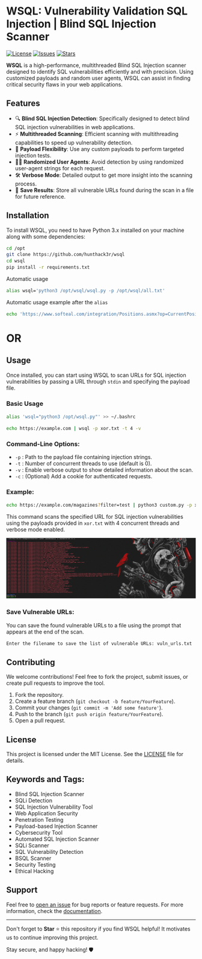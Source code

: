 
# WSQL: Vulnerability Validation SQL Injection | Blind SQL Injection Scanner

[![License](https://img.shields.io/github/license/hunthack3r/wsql)](https://github.com/hunthack3r/wsql/blob/main/LICENSE) 
[![Issues](https://img.shields.io/github/issues/hunthack3r/wsql)](https://github.com/hunthack3r/wsql/issues)
[![Stars](https://img.shields.io/github/stars/hunthack3r/wsql)](https://github.com/hunthack3r/wsql/stargazers)

**WSQL** is a high-performance, multithreaded Blind SQL Injection scanner designed to identify SQL vulnerabilities efficiently and with precision. Using customized payloads and random user agents, WSQL can assist in finding critical security flaws in your web applications.

## Features

- 🔍 **Blind SQL Injection Detection**: Specifically designed to detect blind SQL injection vulnerabilities in web applications.
- ⚡ **Multithreaded Scanning**: Efficient scanning with multithreading capabilities to speed up vulnerability detection.
- 🎯 **Payload Flexibility**: Use any custom payloads to perform targeted injection tests.
- 🕵️‍♂️ **Randomized User Agents**: Avoid detection by using randomized user-agent strings for each request.
- 🛠️ **Verbose Mode**: Detailed output to get more insight into the scanning process.
- 📝 **Save Results**: Store all vulnerable URLs found during the scan in a file for future reference.

## Installation

To install WSQL, you need to have Python 3.x installed on your machine along with some dependencies:

```bash
cd /opt
git clone https://github.com/hunthack3r/wsql
cd wsql
pip install -r requirements.txt
```
Automatic usage 
```bash
alias wsql='python3 /opt/wsql/wsql.py -p /opt/wsql/all.txt'
```
Automatic usage example after the `alias`
```bash
echo 'https://www.softeal.com/integration/Positions.asmx?op=CurrentPositionsQuery' | wsql
```

# OR 

## Usage


Once installed, you can start using WSQL to scan URLs for SQL injection vulnerabilities by passing a URL through `stdin` and specifying the payload file.

### Basic Usage
```bash
alias 'wsql="python3 /opt/wsql.py"' >> ~/.bashrc
```

```bash
echo https://example.com | wsql -p xor.txt -t 4 -v
```

### Command-Line Options:

- `-p` : Path to the payload file containing injection strings.
- `-t` : Number of concurrent threads to use (default is 0).
- `-v` : Enable verbose output to show detailed information about the scan.
- `-c` : (Optional) Add a cookie for authenticated requests.

### Example:

```bash
echo https://example.com/magazines?filter=test | python3 custom.py -p xor.txt -t 4 -v
```

This command scans the specified URL for SQL injection vulnerabilities using the payloads provided in `xor.txt` with 4 concurrent threads and verbose mode enabled.

![Example Screenshot](example.png)

### Save Vulnerable URLs:

You can save the found vulnerable URLs to a file using the prompt that appears at the end of the scan.

```bash
Enter the filename to save the list of vulnerable URLs: vuln_urls.txt
```

## Contributing

We welcome contributions! Feel free to fork the project, submit issues, or create pull requests to improve the tool. 

1. Fork the repository.
2. Create a feature branch (`git checkout -b feature/YourFeature`).
3. Commit your changes (`git commit -m 'Add some feature'`).
4. Push to the branch (`git push origin feature/YourFeature`).
5. Open a pull request.

## License

This project is licensed under the MIT License. See the [LICENSE](https://github.com/hunthack3r/wsql/blob/main/LICENSE) file for details.

## Keywords and Tags:

- Blind SQL Injection Scanner
- SQLi Detection
- SQL Injection Vulnerability Tool
- Web Application Security
- Penetration Testing
- Payload-based Injection Scanner
- Cybersecurity Tool
- Automated SQL Injection Scanner
- SQLi Scanner
- SQL Vulnerability Detection
- BSQL Scanner
- Security Testing
- Ethical Hacking

## Support

Feel free to [open an issue](https://github.com/hunthack3r/wsql/issues) for bug reports or feature requests. For more information, check the [documentation](https://github.com/hunthack3r/wsql/wiki).

---

Don't forget to **Star** ⭐ this repository if you find WSQL helpful! It motivates us to continue improving this project. 

Stay secure, and happy hacking! 🛡️
